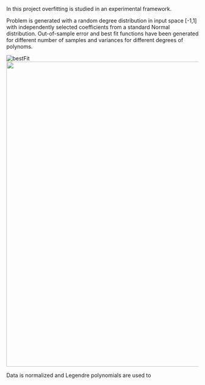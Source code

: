 In this project overfitting is studied in an experimental framework.

Problem is generated with a random degree distribution in input space [-1,1] with independently selected coefficients from a standard Normal distribution. 
Out-of-sample error and best fit functions have been generated for different number of samples and variances for different degrees of polynoms.

![bestFit](https://github.com/hmtkvs/Machine-Learning/tree/master/Overfitting/images/bestFit-1.png)
<img src="https://github.com/hmtkvs/Machine-Learning/tree/master/Overfitting/images/bestFit-1.png" width=800 />



Data is normalized and Legendre polynomials are used to   
